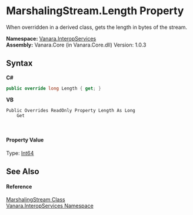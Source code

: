 # MarshalingStream.Length Property 
 

When overridden in a derived class, gets the length in bytes of the stream.

**Namespace:**&nbsp;<a href="46913109-b3e0-3b59-6f7f-071f8aa90bf0">Vanara.InteropServices</a><br />**Assembly:**&nbsp;Vanara.Core (in Vanara.Core.dll) Version: 1.0.3

## Syntax

**C#**<br />
``` C#
public override long Length { get; }
```

**VB**<br />
``` VB
Public Overrides ReadOnly Property Length As Long
	Get
```

<br />

#### Property Value
Type: <a href="http://msdn2.microsoft.com/en-us/library/6yy583ek" target="_blank">Int64</a>

## See Also


#### Reference
<a href="cd922f26-ef66-7f8c-9c42-cb4bc2cfe527">MarshalingStream Class</a><br /><a href="46913109-b3e0-3b59-6f7f-071f8aa90bf0">Vanara.InteropServices Namespace</a><br />
